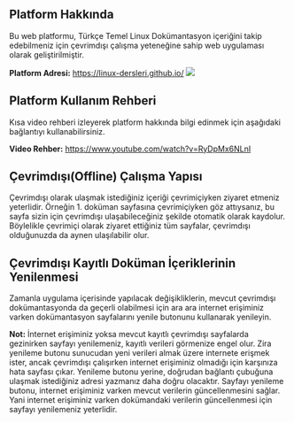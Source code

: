Platform Hakkında
-
Bu web platformu, Türkçe Temel Linux Dokümantasyon içeriğini takip edebilmeniz için çevrimdışı çalışma yeteneğine sahip web uygulaması olarak geliştirilmiştir.

**Platform Adresi:** https://linux-dersleri.github.io/
![](https://raw.githubusercontent.com/Linux-Dersleri/linux-dersleri.github.io/master/img/menu/app.gif)

Platform Kullanım Rehberi
-
Kısa video rehberi izleyerek platform hakkında bilgi edinmek için aşağıdaki bağlantıyı kullanabilirsiniz. 

**Video Rehber:** https://www.youtube.com/watch?v=RyDpMx6NLnI

Çevrimdışı(Offline) Çalışma Yapısı 
-
Çevrimdışı olarak ulaşmak istediğiniz içeriği çevrimiçiyken ziyaret etmeniz yeterlidir. Örneğin 1. doküman sayfasına çevrimiçiyken göz attıysanız, bu sayfa sizin için çevrimdışı ulaşabileceğiniz şekilde otomatik olarak kaydolur. Böylelikle çevrimiçi olarak ziyaret ettiğiniz tüm sayfalar, çevrimdışı olduğunuzda da aynen ulaşılabilir olur.

Çevrimdışı Kayıtlı Doküman İçeriklerinin Yenilenmesi
-

Zamanla uygulama içerisinde yapılacak değişikliklerin, mevcut çevrimdışı dokümantasyonda da geçerli olabilmesi için ara ara internet erişiminiz varken dokümantasyon sayfalarını yenile butonunu kullanarak yenileyin.

**Not:** İnternet erişiminiz yoksa mevcut kayıtlı çevrimdışı sayfalarda gezinirken sayfayı yenilemeniz, kayıtlı verileri görmenize engel olur.  Zira yenileme butonu sunucudan yeni verileri almak üzere internete erişmek ister, ancak çevrimdışı çalışırken internet erişiminiz olmadığı için karşınıza hata sayfası çıkar. Yenileme butonu yerine, doğrudan bağlantı çubuğuna ulaşmak istediğiniz adresi yazmanız daha doğru olacaktır. Sayfayı yenileme butonu, internet erişiminiz varken mevcut verilerin güncellenmesini sağlar. Yani internet erişiminiz varken dokümandaki verilerin güncellenmesi için sayfayı yenilemeniz yeterlidir.
